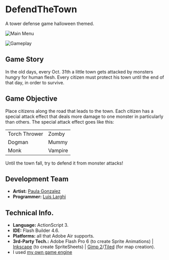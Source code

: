 DefendTheTown
=============

A tower defense game halloween themed.

![Main Menu](https://lh4.googleusercontent.com/-2gawYYGIC8I/Uv5-a_XsUfI/AAAAAAAAQ8Q/5NUw4fzF5qE/w983-h553-no/Screenshot_2014-02-14-16-04-48.png)

![Gameplay](https://lh4.googleusercontent.com/-7Y4YNYIZp5U/UxiGhHeY-mI/AAAAAAAARCw/8N9a9mMaOLE/w1001-h563-no/Screenshot_2014-03-02-20-00-03.png)

Game Story
----------

In the old days, every Oct. 31th a little town gets attacked by monsters hungry for human flesh. Every citizen must protect his town until the end of that day, in order to survive.

Game Objective
--------------

Place citizens along the road that leads to the town. Each citizen has a special attack effect that deals more damage to one monster in particularly than others. The special attack effect goes like this:

<table>
<tr>
<td> Torch Thrower </td>
<td> Zomby </td>
</tr>
<tr>
<td> Dogman </td>
<td> Mummy </td>
</tr>
<tr>
<td> Monk </td>
<td> Vampire </td>
</tr>
</table>

Until the town fall, try to defend it from monster attacks!

Development Team
----------------

- <b>Artist:</b> [Paula Gonzalez](http://pagoni.deviantart.com/)
- <b>Programmer:</b> [Luis Larghi](http://ar.linkedin.com/in/luislarghi/)

Technical Info.
---------------

- <b>Language:</b> ActionScript 3.
- <b>IDE:</b> Flash Builder 4.6.
- <b>Platforms:</b> all that Adobe Air supports.
- <b>3rd-Party Tech.:</b> Adobe Flash Pro 6 (to create Sprite Animations) | [Inkscape](http://www.inkscape.org/) (to create SpriteSheets) | [Gimp 2](http://www.gimp.org/)/[Tiled](http://www.mapeditor.org/) (for map creation).
- I used [my own game engine](https://github.com/Xertz/MyFirstEngine)
